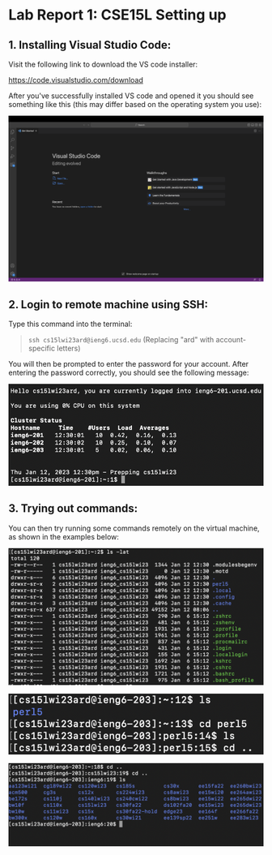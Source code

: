 
# Lab Report 1: CSE15L Setting up 

## 1. **Installing Visual Studio Code**: ##

Visit the following link to download the VS code installer:

https://code.visualstudio.com/download

After you've successfully installed VS code and opened it you should see something like this (this may differ based on the operating system you use):

![Image](VSCode.png)

## 2. **Login to remote machine using SSH**: ##

Type this command into the terminal: 
> `ssh cs15lwi23ard@ieng6.ucsd.edu` (Replacing "ard" with account-specific letters)

You will then be prompted to enter the password for your account. After entering the password correctly, you should see the following message:

![Image](SSH.png)

## 3. **Trying out commands**: ##

You can then try running some commands remotely on the virtual machine, as shown in the examples below:

![Image](Command1.png)

![Image](CommandOther.png)

![Image](CommandOther2nd.png)

